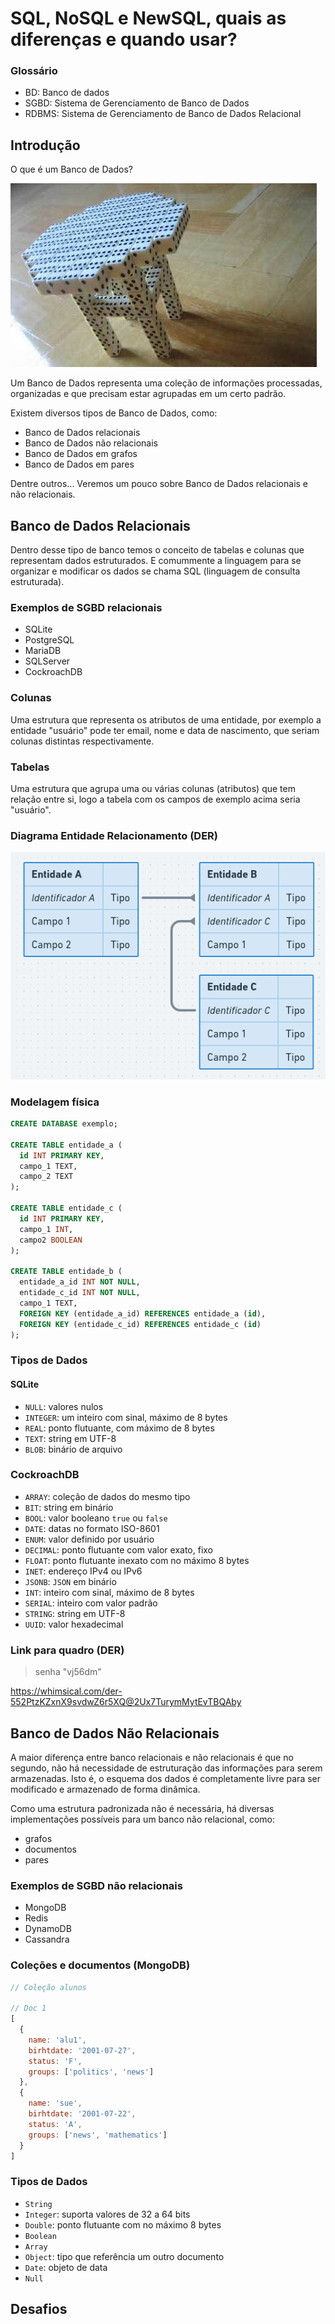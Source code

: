 # SQL, NoSQL e NewSQL, quais as diferenças e quando usar?

### Glossário

- BD: Banco de dados
- SGBD: Sistema de Gerenciamento de Banco de Dados
- RDBMS: Sistema de Gerenciamento de Banco de Dados Relacional

## Introdução

O que é um Banco de Dados?

<div wdith="400">
  <img src="./assets/banco_de_dados.jpeg" />
</div>

Um Banco de Dados representa uma coleção de informações processadas,
organizadas e que precisam estar agrupadas em um certo padrão.

Existem diversos tipos de Banco de Dados, como:

- Banco de Dados relacionais
- Banco de Dados não relacionais
- Banco de Dados em grafos
- Banco de Dados em pares

Dentre outros... Veremos um pouco sobre Banco de Dados relacionais e não relacionais.

## Banco de Dados Relacionais

Dentro desse tipo de banco temos o conceito de tabelas e colunas que representam dados estruturados. E comummente a linguagem para se organizar e modificar os dados se chama SQL (linguagem de consulta estruturada).

### Exemplos de SGBD relacionais

- SQLite
- PostgreSQL
- MariaDB
- SQLServer
- CockroachDB

### Colunas

Uma estrutura que representa os atributos de uma entidade, por exemplo a entidade "usuário" pode ter email, nome e data de nascimento, que seriam colunas distintas respectivamente.

### Tabelas

Uma estrutura que agrupa uma ou várias colunas (atributos) que tem relação entre si, logo a tabela com os campos de exemplo acima seria "usuário".

### Diagrama Entidade Relacionamento (DER)

<div width="400">
  <img src="./assets/der_example.png" />
</div>

### Modelagem física

```sql dark
CREATE DATABASE exemplo;

CREATE TABLE entidade_a (
  id INT PRIMARY KEY,
  campo_1 TEXT,
  campo_2 TEXT
);

CREATE TABLE entidade_c (
  id INT PRIMARY KEY,
  campo_1 INT,
  campo2 BOOLEAN
);

CREATE TABLE entidade_b (
  entidade_a_id INT NOT NULL,
  entidade_c_id INT NOT NULL,
  campo_1 TEXT,
  FOREIGN KEY (entidade_a_id) REFERENCES entidade_a (id),
  FOREIGN KEY (entidade_c_id) REFERENCES entidade_c (id)
);
```

### Tipos de Dados

#### SQLite

- `NULL`: valores nulos
- `INTEGER`: um inteiro com sinal, máximo de 8 bytes
- `REAL`: ponto flutuante, com máximo de 8 bytes
- `TEXT`: string em UTF-8
- `BLOB`: binário de arquivo

### CockroachDB

- `ARRAY`: coleção de dados do mesmo tipo
- `BIT`: string em binário
- `BOOL`: valor booleano `true` ou  `false`
- `DATE`: datas no formato ISO-8601
- `ENUM`: valor definido por usuário
- `DECIMAL`: ponto flutuante com valor exato, fixo
- `FLOAT`: ponto flutuante inexato com no máximo 8 bytes
- `INET`: endereço IPv4 ou IPv6
- `JSONB`: `JSON` em binário
- `INT`: inteiro com sinal, máximo de 8 bytes
- `SERIAL`: inteiro com valor padrão
- `STRING`: string em UTF-8
- `UUID`: valor hexadecimal

### Link para quadro (DER)

> senha "vj56dm"

https://whimsical.com/der-552PtzKZxnX9svdwZ6r5XQ@2Ux7TurymMytEvTBQAby

## Banco de Dados Não Relacionais

A maior diferença entre banco relacionais e não relacionais é que no segundo, não há
necessidade de estruturação das informações para serem armazenadas. Isto é, o esquema dos
dados é completamente livre para ser modificado e armazenado de forma dinâmica.

Como uma estrutura padronizada não é necessária, há diversas implementações possíveis para um banco não relacional, como:

- grafos
- documentos
- pares

### Exemplos de SGBD não relacionais

- MongoDB
- Redis
- DynamoDB
- Cassandra

### Coleções e documentos (MongoDB)

```js dark
// Coleção alunos

// Doc 1
[
  {
    name: 'alu1',
    birhtdate: '2001-07-27',
    status: 'F',
    groups: ['politics', 'news']
  },
  {
    name: 'sue',
    birhtdate: '2001-07-22',
    status: 'A',
    groups: ['news', 'mathematics']
  }
]
```

### Tipos de Dados

- `String`
- `Integer`: suporta valores de 32 a 64 bits
- `Double`: ponto flutuante com no máximo 8 bytes
- `Boolean`
- `Array`
- `Object`: tipo que referência um outro documento
- `Date`: objeto de data
- `Null`

## Desafios
